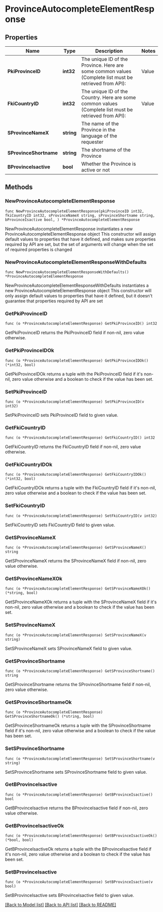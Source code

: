 # ProvinceAutocompleteElementResponse

## Properties

Name | Type | Description | Notes
------------ | ------------- | ------------- | -------------
**PkiProvinceID** | **int32** | The unique ID of the Province.  Here are some common values (Complete list must be retrieved from API):  |Value|Description| |-|-| |1|(Canada) Alberta |2|(Canada) British Columbia| |3|(Canada) Manitoba| |3|(Canada) Manitoba| |4|(Canada) New Brunswick| |5|(Canada) Newfoundland| |6|(Canada) Northwest Territories| |7|(Canada) Nova Scotia| |8|(Canada) Nunavut| |9|(Canada) Ontario| |10|(Canada) Prince Edward Island| |11|(Canada) Quebec| |12|(Canada) Saskatchewan| |13|(Canada) Yukon| |14|(United-States) Alabama| |15|(United-States) Alaska| |16|(United-States) Arizona| |17|(United-States) Arkansas| |18|(United-States) California| |19|(United-States) Colorado| |20|(United-States) Connecticut| |21|(United-States) Delaware| |22|(United-States) District of Columbia| |23|(United-States) Florida| |24|(United-States) Georgia| |25|(United-States) Hawaii| |26|(United-States) Idaho| |27|(United-States) Illinois| |28|(United-States) Indiana| |29|(United-States) Iowa| |30|(United-States) Kansas| |31|(United-States) Kentucky| |32|(United-States) Louisiane| |33|(United-States) Maine| |34|(United-States) Maryland| |35|(United-States) Massachusetts| |36|(United-States) Michigan| |37|(United-States) Minnesota| |38|(United-States) Mississippi| |39|(United-States) Missouri| |40|(United-States) Montana| |41|(United-States) Nebraska| |42|(United-States) Nevada| |43|(United-States) New Hampshire| |44|(United-States) New Jersey| |45|(United-States) New Mexico| |46|(United-States) New York| |47|(United-States) North Carolina| |48|(United-States) North Dakota| |49|(United-States) Ohio| |50|(United-States) Oklahoma| |51|(United-States) Oregon| |52|(United-States) Pennsylvania| |53|(United-States) Rhode Island| |54|(United-States) South Carolina| |55|(United-States) South Dakota| |56|(United-States) Tennessee| |57|(United-States) Texas| |58|(United-States) Utah| |60|(United-States) Vermont| |59|(United-States) Virginia| |61|(United-States) Washington| |62|(United-States) West Virginia| |63|(United-States) Wisconsin| |64|(United-States) Wyoming| | 
**FkiCountryID** | **int32** | The unique ID of the Country.  Here are some common values (Complete list must be retrieved from API):  |Value|Description| |-|-| |1|Canada| |2|United-States| | 
**SProvinceNameX** | **string** | The name of the Province in the language of the requester | 
**SProvinceShortname** | **string** | The shortname of the Province | 
**BProvinceIsactive** | **bool** | Whether the Province is active or not | 

## Methods

### NewProvinceAutocompleteElementResponse

`func NewProvinceAutocompleteElementResponse(pkiProvinceID int32, fkiCountryID int32, sProvinceNameX string, sProvinceShortname string, bProvinceIsactive bool, ) *ProvinceAutocompleteElementResponse`

NewProvinceAutocompleteElementResponse instantiates a new ProvinceAutocompleteElementResponse object
This constructor will assign default values to properties that have it defined,
and makes sure properties required by API are set, but the set of arguments
will change when the set of required properties is changed

### NewProvinceAutocompleteElementResponseWithDefaults

`func NewProvinceAutocompleteElementResponseWithDefaults() *ProvinceAutocompleteElementResponse`

NewProvinceAutocompleteElementResponseWithDefaults instantiates a new ProvinceAutocompleteElementResponse object
This constructor will only assign default values to properties that have it defined,
but it doesn't guarantee that properties required by API are set

### GetPkiProvinceID

`func (o *ProvinceAutocompleteElementResponse) GetPkiProvinceID() int32`

GetPkiProvinceID returns the PkiProvinceID field if non-nil, zero value otherwise.

### GetPkiProvinceIDOk

`func (o *ProvinceAutocompleteElementResponse) GetPkiProvinceIDOk() (*int32, bool)`

GetPkiProvinceIDOk returns a tuple with the PkiProvinceID field if it's non-nil, zero value otherwise
and a boolean to check if the value has been set.

### SetPkiProvinceID

`func (o *ProvinceAutocompleteElementResponse) SetPkiProvinceID(v int32)`

SetPkiProvinceID sets PkiProvinceID field to given value.


### GetFkiCountryID

`func (o *ProvinceAutocompleteElementResponse) GetFkiCountryID() int32`

GetFkiCountryID returns the FkiCountryID field if non-nil, zero value otherwise.

### GetFkiCountryIDOk

`func (o *ProvinceAutocompleteElementResponse) GetFkiCountryIDOk() (*int32, bool)`

GetFkiCountryIDOk returns a tuple with the FkiCountryID field if it's non-nil, zero value otherwise
and a boolean to check if the value has been set.

### SetFkiCountryID

`func (o *ProvinceAutocompleteElementResponse) SetFkiCountryID(v int32)`

SetFkiCountryID sets FkiCountryID field to given value.


### GetSProvinceNameX

`func (o *ProvinceAutocompleteElementResponse) GetSProvinceNameX() string`

GetSProvinceNameX returns the SProvinceNameX field if non-nil, zero value otherwise.

### GetSProvinceNameXOk

`func (o *ProvinceAutocompleteElementResponse) GetSProvinceNameXOk() (*string, bool)`

GetSProvinceNameXOk returns a tuple with the SProvinceNameX field if it's non-nil, zero value otherwise
and a boolean to check if the value has been set.

### SetSProvinceNameX

`func (o *ProvinceAutocompleteElementResponse) SetSProvinceNameX(v string)`

SetSProvinceNameX sets SProvinceNameX field to given value.


### GetSProvinceShortname

`func (o *ProvinceAutocompleteElementResponse) GetSProvinceShortname() string`

GetSProvinceShortname returns the SProvinceShortname field if non-nil, zero value otherwise.

### GetSProvinceShortnameOk

`func (o *ProvinceAutocompleteElementResponse) GetSProvinceShortnameOk() (*string, bool)`

GetSProvinceShortnameOk returns a tuple with the SProvinceShortname field if it's non-nil, zero value otherwise
and a boolean to check if the value has been set.

### SetSProvinceShortname

`func (o *ProvinceAutocompleteElementResponse) SetSProvinceShortname(v string)`

SetSProvinceShortname sets SProvinceShortname field to given value.


### GetBProvinceIsactive

`func (o *ProvinceAutocompleteElementResponse) GetBProvinceIsactive() bool`

GetBProvinceIsactive returns the BProvinceIsactive field if non-nil, zero value otherwise.

### GetBProvinceIsactiveOk

`func (o *ProvinceAutocompleteElementResponse) GetBProvinceIsactiveOk() (*bool, bool)`

GetBProvinceIsactiveOk returns a tuple with the BProvinceIsactive field if it's non-nil, zero value otherwise
and a boolean to check if the value has been set.

### SetBProvinceIsactive

`func (o *ProvinceAutocompleteElementResponse) SetBProvinceIsactive(v bool)`

SetBProvinceIsactive sets BProvinceIsactive field to given value.



[[Back to Model list]](../README.md#documentation-for-models) [[Back to API list]](../README.md#documentation-for-api-endpoints) [[Back to README]](../README.md)


